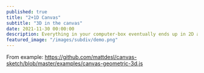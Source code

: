 ```yaml
---
published: true
title: "2+1D Canvas"
subtitle: "3D in the canvas"
date: 2021-11-30 00:00:00
description: Everything in your computer-box eventually ends up in 2D anyways.
featured_image: "/images/subdiv/demo.png"
---
```


<canvas id="canvas" width="640" height="480"></canvas>

<script type="module" src="{{ base.url | prepend: site.url }}/scripts/3d-in-canvas/main.js"></script>

From example:
https://github.com/mattdesl/canvas-sketch/blob/master/examples/canvas-geometric-3d.js
